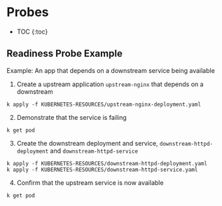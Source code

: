 # Probes

* TOC
{:toc}

## Readiness Probe Example

Example: An app that depends on a downstream service being available

1. Create a upstream application `upstream-nginx` that depends on a downstream

  ```
  k apply -f KUBERNETES-RESOURCES/upstream-nginx-deployment.yaml
  ```

2. Demonstrate that the service is failing

  ```
  k get pod
  ```

3. Create the downstream deployment and service, `downstream-httpd-deployment` and `downstream-httpd-service`

  ```
  k apply -f KUBERNETES-RESOURCES/downstream-httpd-deployment.yaml
  k apply -f KUBERNETES-RESOURCES/downstream-httpd-service.yaml
  ```

4. Confirm that the upstream service is now available

  ```
  k get pod
  ```
